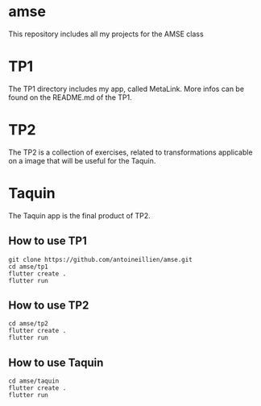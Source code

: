 # amse
This repository includes all my projects for the AMSE class

# TP1 

The TP1 directory includes my app, called MetaLink.
More infos can be found on the README.md of the TP1.

# TP2

The TP2 is a collection of exercises, related to transformations applicable on a image that will be useful for the Taquin.

# Taquin

The Taquin app is the final product of TP2.

## How to use TP1

```
git clone https://github.com/antoineillien/amse.git
cd amse/tp1
flutter create .
flutter run 
```
## How to use TP2 

```
cd amse/tp2
flutter create .
flutter run 
```
## How to use Taquin

```
cd amse/taquin
flutter create .
flutter run 
```
